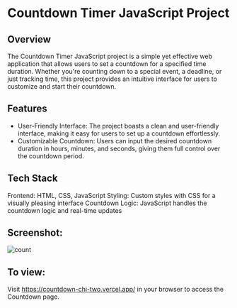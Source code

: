 # Countdown Timer JavaScript Project
## Overview
The Countdown Timer JavaScript project is a simple yet effective web application that allows users to set a countdown for a specified time duration. Whether you're counting down to a special event, a deadline, or just tracking time, this project provides an intuitive interface for users to customize and start their countdown.

## Features
- User-Friendly Interface: The project boasts a clean and user-friendly interface, making it easy for users to set up a countdown effortlessly.
- Customizable Countdown: Users can input the desired countdown duration in hours, minutes, and seconds, giving them full control over the countdown period.

## Tech Stack
Frontend: HTML, CSS, JavaScript
Styling: Custom styles with CSS for a visually pleasing interface
Countdown Logic: JavaScript handles the countdown logic and real-time updates

## Screenshot:
![count](https://github.com/Dharshini-S12/Simple_Countdown/assets/118833017/1f91d5cc-5b52-49fd-8d8e-b9baf6be29f3)

## To view:
Visit https://countdown-chi-two.vercel.app/ in your browser to access the Countdown page.


